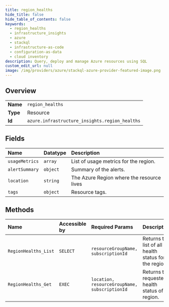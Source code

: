 ```yaml
---
title: region_healths
hide_title: false
hide_table_of_contents: false
keywords:
  - region_healths
  - infrastructure_insights
  - azure    
  - stackql
  - infrastructure-as-code
  - configuration-as-data
  - cloud inventory
description: Query, deploy and manage Azure resources using SQL
custom_edit_url: null
image: /img/providers/azure/stackql-azure-provider-featured-image.png
---
```

  
    

## Overview
<table><tbody>
<tr><td><b>Name</b></td><td><code>region_healths</code></td></tr>
<tr><td><b>Type</b></td><td>Resource</td></tr>
<tr><td><b>Id</b></td><td><code>azure.infrastructure_insights.region_healths</code></td></tr>
</tbody></table>

## Fields
| Name | Datatype | Description |
|:-----|:---------|:------------|
| `usageMetrics` | `array` | List of usage metrics for the region. |
| `alertSummary` | `object` | Summary of the alerts. |
| `location` | `string` | The Azure Region where the resource lives |
| `tags` | `object` | Resource tags. |
## Methods
| Name | Accessible by | Required Params | Description |
|:-----|:--------------|:----------------|:------------|
| `RegionHealths_List` | `SELECT` | `resourceGroupName, subscriptionId` | Returns the list of all health status for the region. |
| `RegionHealths_Get` | `EXEC` | `location, resourceGroupName, subscriptionId` | Returns the requested health status of a region. |
